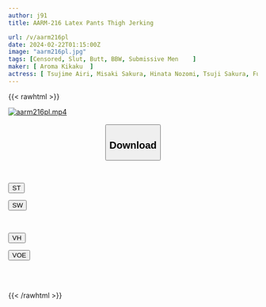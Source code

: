 ```yaml
---
author: j91
title: AARM-216 Latex Pants Thigh Jerking

url: /v/aarm216pl
date: 2024-02-22T01:15:00Z
image: "aarm216pl.jpg"
tags: [Censored, Slut, Butt, BBW, Submissive Men	]
maker: [ Aroma Kikaku  ]
actress: [ Tsujime Airi, Misaki Sakura, Hinata Nozomi, Tsuji Sakura, Fujii Leila, Tachibana Kyouka]
---
```



{{< rawhtml >}}

<div class="video" data-videoid="JKxpmle1l7sjqVM">
    <a href="javascript:;">
        <img src="/v/aarm216pl/aarm216pl.jpg" width="WIDTH" height="HEIGHT" alt="aarm216pl.mp4" loading="lazy">
    </a>
</div>

<script type="text/javascript" src="https://j91.asia/asset/on-demand-st.js"></script>

<br>
  <link rel="stylesheet" href="https://j91.asia/asset/bs5.css">
  
  <center>
  <button class="btn btn-primary" type="button" data-bs-toggle="collapse" data-bs-target=".multi-collapse" aria-expanded="false" aria-controls="multiCollapseExample1 multiCollapseExample2"><h2>Download</h2></button></center>
</p>
<div class="row">
  <div class="col">
    <div class="collapse multi-collapse" id="multiCollapseExample1">
      <div class="card card-body">
	      	      <br>
<div class="buttons">  
<p><a href="https://streamtape.to/v/JKxpmle1l7sjqVM" target="_blank"><button class="btn-hover color-3"><i class="fa fa-download"></i> ST</button></a></p>
<p><a href="https://cdnwish.com/yfpm535x5bya" target="_blank"><button class="btn-hover color-2"><i class="fa fa-download"></i> SW</button></a></p></div>
    </div>
  </div>
</div>
  <div class="col">
    <div class="collapse multi-collapse" id="multiCollapseExample2">
      <div class="card card-body">
	      <br>
<div class="buttons">
<p><a href="https://vidhidepro.com/f/dp71246baj2e"><button class="btn-hover color-9"><i class="fa fa-download"></i> VH</button></a></p>
<p><a href="https://voe.sx/kcvtslmezovl"><button class="btn-hover color-8"><i class="fa fa-download"></i> VOE</button></a></p></div>
<br><br>
      </div>
    </div>
  </div>
</div>

{{< /rawhtml >}}